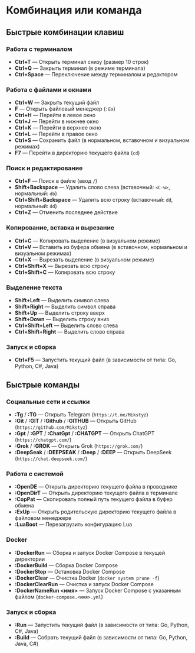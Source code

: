 # Комбинация или команда

## Быстрые комбинации клавиш

### Работа с терминалом
- **Ctrl+T** — Открыть терминал снизу (размер 10 строк)
- **Ctrl+Q** — Закрыть терминал (в режиме терминала)
- **Ctrl+Space** — Переключение между терминалом и редактором

### Работа с файлами и окнами
- **Ctrl+W** — Закрыть текущий файл
- **F** — Открыть файловый менеджер (`:Ex`)
- **Ctrl+H** — Перейти в левое окно
- **Ctrl+J** — Перейти в нижнее окно
- **Ctrl+K** — Перейти в верхнее окно
- **Ctrl+L** — Перейти в правое окно
- **Ctrl+S** — Сохранить файл (в нормальном, вставочном и визуальном режимах)
- **F7** — Перейти в директорию текущего файла (`cd`)

### Поиск и редактирование
- **Ctrl+F** — Поиск в файле (ввод `/`)
- **Shift+Backspace** — Удалить слово слева (вставочный: `<C-w>`, нормальный: `db`)
- **Ctrl+Shift+Backspace** — Удалить всю строку (вставочный: `dd`, нормальный: `dd`)
- **Ctrl+Z** — Отменить последнее действие

### Копирование, вставка и вырезание
- **Ctrl+C** — Копировать выделение (в визуальном режиме)
- **Ctrl+V** — Вставить из буфера обмена (в вставочном, нормальном и визуальном режимах)
- **Ctrl+X** — Вырезать выделение (в визуальном режиме)
- **Ctrl+Shift+X** — Вырезать всю строку
- **Ctrl+Shift+C** — Копировать всю строку

### Выделение текста
- **Shift+Left** — Выделить символ слева
- **Shift+Right** — Выделить символ справа
- **Shift+Up** — Выделить строку вверх
- **Shift+Down** — Выделить строку вниз
- **Ctrl+Shift+Left** — Выделить слово слева
- **Ctrl+Shift+Right** — Выделить слово справа

### Запуск и сборка
- **Ctrl+F5** — Запустить текущий файл (в зависимости от типа: Go, Python, C#, Java)

## Быстрые команды

### Социальные сети и ссылки
- **:Tg** / **:TG** — Открыть Telegram (`https://t.me/Mikstyz`)
- **:Git** / **:GIT** / **:Github** / **:GITHUB** — Открыть GitHub (`https://github.com/Mikstyz`)
- **:Gpt** / **:GPT** / **:ChatGpt** / **:CHATGPT** — Открыть ChatGPT (`https://chatgpt.com/`)
- **:Grok** / **:GROK** — Открыть Grok (`https://grok.com/`)
- **:DeepSeak** / **:DEEPSEAK** / **:Deep** / **:DEEP** — Открыть DeepSeek (`https://chat.deepseek.com/`)

### Работа с системой
- **:OpenDE** — Открыть директорию текущего файла в проводнике
- **:OpenDirT** — Открыть директорию текущего файла в терминале
- **:CopPat** — Скопировать полный путь текущего файла в буфер обмена
- **:ExUp** — Открыть родительскую директорию текущего файла в файловом менеджере
- **:LuaBoot** — Перезагрузить конфигурацию Lua

### Docker
- **:DockerRun** — Сборка и запуск Docker Compose в текущей директории
- **:DockerBuild** — Сборка Docker Compose
- **:DockerStop** — Остановка Docker Compose
- **:DockerClear** — Очистка Docker (`docker system prune -f`)
- **:DockerClearRun** — Очистка и запуск Docker Compose
- **:DockerNameRun <имя>** — Запуск Docker Compose с указанным файлом (`docker-compose.<имя>.yml`)

### Запуск и сборка
- **:Run** — Запустить текущий файл (в зависимости от типа: Go, Python, C#, Java)
- **:Build** — Собрать текущий файл (в зависимости от типа: Go, Python, Java, C#)
